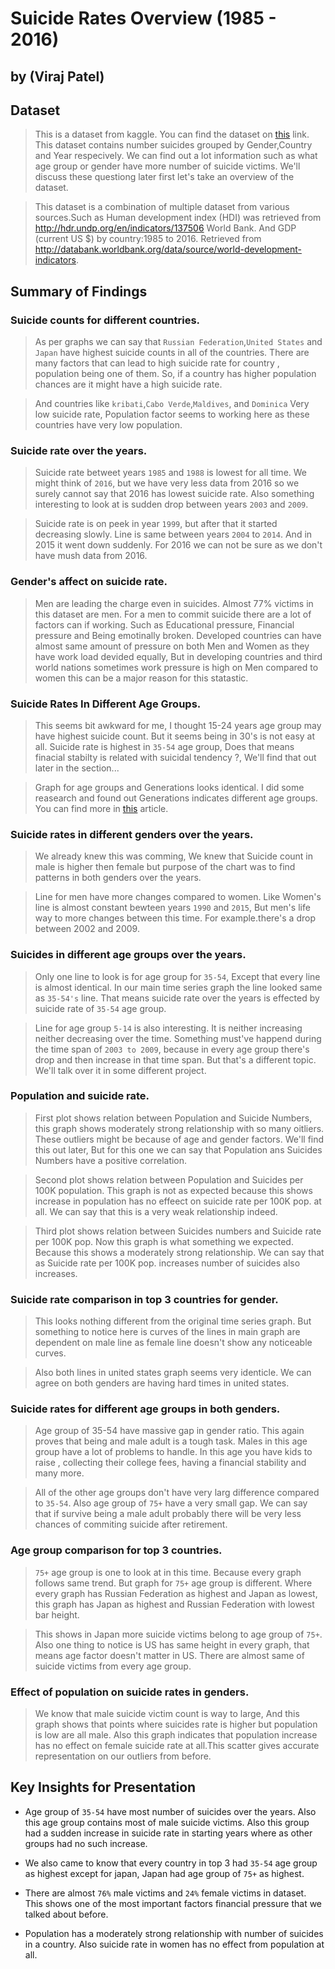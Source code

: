 # Suicide Rates Overview (1985 - 2016)


## by (Viraj Patel)


## Dataset

> This is a dataset from kaggle. You can find the dataset on [this](https://www.kaggle.com/russellyates88/suicide-rates-overview-1985-to-2016) link. This dataset contains number suicides grouped by Gender,Country and Year respecively. We can find out a lot information such as what age group or gender have more number of suicide victims. We'll discuss these questiong later first let's take an overview of the dataset.

> This dataset is a combination of multiple dataset from various sources.Such as Human development index (HDI) was retrieved from http://hdr.undp.org/en/indicators/137506 World Bank. And GDP (current US $) by country:1985 to 2016. Retrieved from http://databank.worldbank.org/data/source/world-development-indicators.


## Summary of Findings


### Suicide counts for different countries.

> As per graphs we can say that `Russian Federation`,`United States` and `Japan` have highest suicide counts in all of the countries. There are many factors that can lead to high suicide rate for country , population being one of them. So, if a country has higher population chances are it might have a high suicide rate.

> And countries like `kribati`,`Cabo Verde`,`Maldives`, and `Dominica` Very low suicide rate, Population factor seems to working here as these countries have very low population.

### Suicide rate over the years.

> Suicide rate betweet years `1985` and `1988` is lowest for all time. We might think of `2016`, but we have very less data from 2016 so we surely cannot say that 2016 has lowest suicide rate. Also something interesting to look at is sudden drop between years `2003` and `2009`.

> Suicide rate is on peek in year `1999`, but after that it started decreasing slowly. Line is same between years `2004` to `2014`. And in 2015 it went down suddenly. For 2016 we can not be sure as we don't have mush data from 2016.

### Gender's affect on suicide rate. 

> Men are leading the charge even in suicides. Almost 77% victims in this dataset are men. For a men to commit suicide there are a lot of factors can if working. Such as Educational pressure, Financial pressure and Being emotinally broken. Developed countries can have almost same amount of pressure on both Men and Women as they have work load devided equally, But in developing countries and third world nations sometimes work pressure is high on Men compared to women this can be a major reason for this statastic.


### Suicide Rates In Different Age Groups.

> This seems bit awkward for me, I thought 15-24 years age group may have highest suicide count. But it seems being in 30's is not easy at all. Suicide rate is highest in `35-54` age group, Does that means finacial stabilty is related with suicidal tendency ?, We'll find that out later in the section... 

> Graph for age groups and Generations looks identical. I did some reasearch and found out Generations indicates different age groups. You can find more in [this](https://communityrising.kasasa.com/gen-x-gen-y-gen-z/) article.

### Suicide rates in different genders over the years.

> We already knew this was comming, We knew that Suicide count in male is higher then female but purpose of the chart was to find patterns in both genders over the years. 

> Line for men have more changes compared to women. Like Women's line is almost constant bewteen years `1990` and `2015`, But men's life way to more changes between this time. For example.there's a drop between 2002 and 2009.

### Suicides in different age groups over the years.

> Only one line to look is for age group for `35-54`, Except that every line is almost identical. In our main time series graph the line looked same as  `35-54's` line. That means suicide rate over the years is effected by suicide rate of `35-54` age group. 

> Line for age group `5-14` is also interesting. It is neither increasing neither decreasing over the time. Something must've happend during the time span of `2003 to 2009`, because in every age group there's drop and then increase in that time span. But that's a different topic. We'll talk over it in some different project.

### Population and suicide rate.

> First plot shows relation between Population and Suicide Numbers, this graph shows moderately strong relationship with so many oitliers. These outliers might be because of age and gender factors. We'll find this out later, But for this one we can say that Population ans Suicides Numbers have a positive correlation.

> Second plot shows relation between Population and Suicides per 100K population. This graph is not as expected because this shows increase in population has no effeect on suicide rate per 100K pop. at all. We can say that this is a very weak relationship indeed.

> Third plot shows relation between Suicides numbers and Suicide rate per 100K pop. Now this graph is what something we expected. Because this shows a moderately strong relationship. We can say that as Suicide rate per 100K pop. increases number of suicides also increases.

### Suicide rate comparison in top 3 countries for gender.

> This looks nothing different from the original time series graph. But something to notice here is curves of the lines in main graph are dependent on male line as female line doesn't show any noticeable curves. 

> Also both lines in united states graph seems very identicle. We can agree on both genders are having hard times in united states.


### Suicide rates for different age groups in both genders.

> Age group of 35-54 have massive gap in gender ratio. This again proves that being and male adult is a tough task. Males in this age group have a lot of problems to handle. In this age you have kids to raise , collecting their college fees, having a financial stability and many more.

> All of the other age groups don't have very larg difference compared to `35-54`. Also age group of `75+` have a very small gap. We can say that if survive being a male adult probably there will be very less chances of commiting suicide after retirement.

### Age group comparison for top 3 countries.

> `75+` age group is one to look at in this time. Because every graph follows same trend. But graph for `75+` age group is different. Where every graph has Russian Federation as highest and Japan as lowest, this graph has Japan as highest and Russian Federation with lowest bar height.

> This shows in Japan more suicide victims belong to age group of `75+`. Also one thing to notice is US has same height in every graph, that means age factor doesn't matter in US. There are almost same of suicide victims from every age group.

### Effect of population on suicide rates in genders.

> We know that male suicide victim count is way to large, And this graph shows that points where suicides rate is higher but population is low are all male. Also this graph indicates that population increase has no effect on female suicide rate at all.This scatter gives accurate representation on our outliers from before.


## Key Insights for Presentation


+  Age group of `35-54` have most number of suicides over the years. Also this age group contains most of male suicide victims. Also this group had a sudden increase in suicide rate in starting years where as other groups had no such increase.

+ We also came to know that every country in top 3 had `35-54` age group as highest except for japan, Japan had age group of `75+` as highest.

+ There are almost `76%` male victims and `24%` female victims in dataset. This shows one of the most important factors financial pressure that we talked about before.

+ Population has a moderately strong relationship with number of suicides in a country. Also suicide rate in women has no effect from population at all.